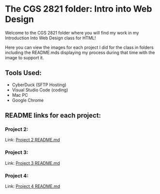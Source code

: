 # The CGS 2821 folder: Intro into Web Design

Welcome to the CGS 2821 folder where you will find my work in my Introduction Into Web Design class for HTML!

Here you can view the images for each project I did for the class in folders including the README.mds displaying my process during that time with the image to support it. 

## Tools Used: 
- CyberDuck (SFTP Hosting)
- Visual Studio Code (coding) 
- Mac PC 
- Google Chrome 

## README links for each project: 
### Project 2: 
Link: [Project 2 README.md](Project-2/README.md "My Project 2 README file")

### Project 3: 
Link: [Project 3 README.md](Project-3/README.md "My Project 3 README file")

### Project 4: 
Link: [Project 4 README.md](Project-4/README.md "My Project 4 README file")
